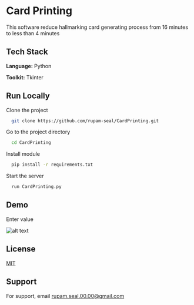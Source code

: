 
# Card Printing

This software reduce hallmarking card generating process from 16 minutes to less than 4 minutes
## Tech Stack

**Language:** Python

**Toolkit:** Tkinter


## Run Locally

Clone the project

```bash
  git clone https://github.com/rupam-seal/CardPrinting.git
```

Go to the project directory

```bash
  cd CardPrinting
```

Install module

```bash
  pip install -r requirements.txt
```

Start the server

```bash
  run CardPrinting.py
```


## Demo

Enter value

![alt text](CardPrinting/Prototype/card.png)


## License

[MIT](https://choosealicense.com/licenses/mit/)


## Support

For support, email rupam.seal.00.00@gmail.com
